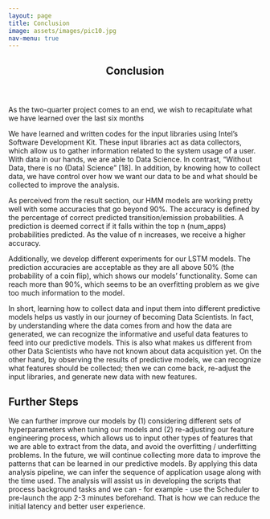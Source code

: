 ```yaml
---
layout: page
title: Conclusion
image: assets/images/pic10.jpg
nav-menu: true
---
```


<!-- Main -->
<div id="main">

<!-- One -->
<section id="one">
	<div class="inner">
		<header class="major">
			<h2>Conclusion</h2>
		</header>
    <p>As the two-quarter project comes to an end, we wish to recapitulate what we have learned over 
    the last six months</p>
    <p> We have learned and written codes for the input libraries using Intel’s Software 
    Development Kit. These input libraries act as data collectors, which allow us to gather 
    information related to the system usage of a user. With data in our hands, we are able 
    to Data Science. In contrast, “Without Data, there is no (Data) Science” [18]. In addition,
    by knowing how to collect data, we have control over how we want our data to be and what 
    should be collected to improve the analysis.</p>
    <p>As perceived from the result section, our HMM models are working pretty well with some 
    accuracies that go beyond 90%. The accuracy is defined by the percentage of correct predicted 
    transition/emission probabilities. A prediction is deemed correct if it falls within the top n 
    (num_apps) probabilities predicted. As the value of n increases, we receive a higher accuracy.</p>
    <p>Additionally, we develop different experiments for our LSTM models. The prediction accuracies 
    are acceptable as they are all above 50% (the probability of a coin flip), which shows our models’ 
    functionality. Some can reach more than 90%, which seems to be an overfitting problem as we give 
    too much information to the model.</p>
    <p>In short, learning how to collect data and input them into different predictive models helps us 
    vastly in our journey of becoming Data Scientists. In fact, by understanding where the data comes 
    from and how the data are generated, we can recognize the informative and useful data features to 
    feed into our predictive models. This is also what makes us different from other Data Scientists 
    who have not known about data acquisition yet. On the other hand, by observing the results of predictive
    models, we can recognize what features should be collected; then we can come back, re-adjust the input 
    libraries, and generate new data with new features.</p>
	<h2>Further Steps</h2>
	<p>We can further improve our models by (1) considering different sets of hyperparameters when 
    tuning our models and (2) re-adjusting our feature engineering process, which allows us to input 
    other types of features that we are able to extract from the data, and avoid the overfitting / 
    underfitting problems. In the future, we will continue collecting more data to improve the patterns that can be learned in
    our predictive models. By applying this data analysis pipeline, we can infer the sequence of application
    usage along with the time used. The analysis will assist us in developing the scripts that process background
    tasks and we can - for example - use the Scheduler to pre-launch the app 2-3 minutes beforehand. That is how 
    we can reduce the initial latency and better user experience.</p>
    </div>
</section>

</div>